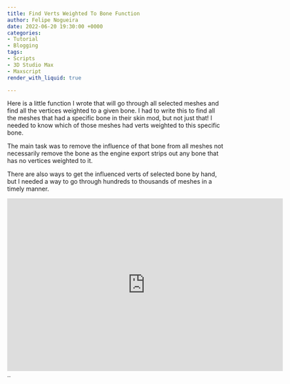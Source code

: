 ```yaml
---
title: Find Verts Weighted To Bone Function
author: Felipe Nogueira
date: 2022-06-20 19:30:00 +0000
categories:
- Tutorial
- Blogging
tags:
- Scripts
- 3D Studio Max
- Maxscript
render_with_liquid: true

---
```

Here is a little function I wrote that will go through all selected meshes and find all the vertices weighted to a given bone. I had to write this to find all the meshes that had a specific bone in their skin mod, but not just that! I needed to know which of those meshes had verts weighted to this specific bone.

The main task was to remove the influence of that bone from all meshes not necessarily remove the bone as the engine export strips out any bone that has no vertices weighted to it.

There are also ways to get the influenced verts of selected bone by hand, but I needed a way to go through hundreds to thousands of meshes in a timely manner.

<iframe src="https://player.vimeo.com/video/60972226" width="640" height="400" frameborder="0" webkitallowfullscreen mozallowfullscreen allowfullscreen></iframe>
..
<script src="https://gist.github.com/pepetd/7c05ca8f442869a188a342a94b38f837.js"></script>
